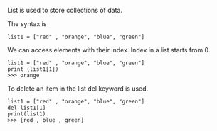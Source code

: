 List is used to store collections of data.

The syntax is 

```
list1 = ["red" , "orange", "blue", "green"]
```

We can access elements with their index.
Index in a list starts from 0.

```
list1 = ["red" , "orange", "blue", "green"]
print (list1[1])
>>> orange
```
To delete an item in the list del keyword is used.
```
list1 = ["red" , "orange", "blue", "green"]
del list1[1]
print(list1)
>>> [red , blue , green]
```

